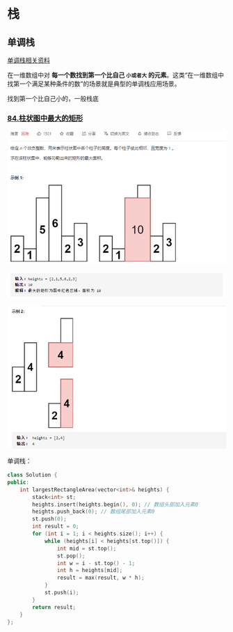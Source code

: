 # 栈

## 单调栈

[单调栈相关资料](https://leetcode-cn.com/problems/largest-rectangle-in-histogram/solution/bao-li-jie-fa-zhan-by-liweiwei1419/)

在一维数组中对 **每一个数找到第一个比自己 `小或者大` 的元素**。这类“在一维数组中找第一个满足某种条件的数”的场景就是典型的单调栈应用场景。

找到第一个比自己小的，一般栈底

### [84.柱状图中最大的矩形](https://leetcode-cn.com/problems/largest-rectangle-in-histogram/)

![image-20210826203334918](栈.assets/image-20210826203334918.png)

![image-20210826203356263](栈.assets/image-20210826203356263.png)

![image-20210826203413496](栈.assets/image-20210826203413496.png)



单调栈：

```c++
class Solution {
public:
    int largestRectangleArea(vector<int>& heights) {
        stack<int> st;
        heights.insert(heights.begin(), 0); // 数组头部加入元素0
        heights.push_back(0); // 数组尾部加入元素0
        st.push(0);
        int result = 0;
        for (int i = 1; i < heights.size(); i++) {
            while (heights[i] < heights[st.top()]) {
                int mid = st.top();
                st.pop();
                int w = i - st.top() - 1;
                int h = heights[mid];
                result = max(result, w * h);
            }
            st.push(i);
        }
        return result;
    }
};
```

